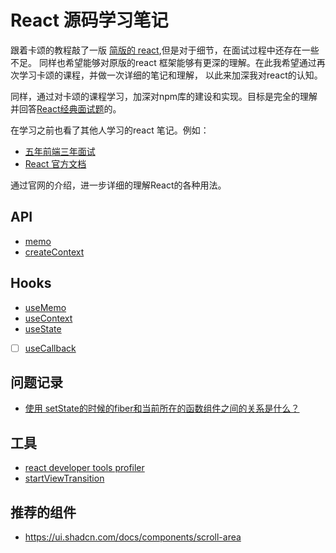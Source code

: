 # React 源码学习笔记
跟着卡颂的教程敲了一版 [简版的 react](https://github.com/linround/myReact),但是对于细节，在面试过程中还存在一些不足。
同样也希望能够对原版的react 框架能够有更深的理解。在此我希望通过再次学习卡颂的课程，并做一次详细的笔记和理解，
以此来加深我对react的认知。

同样，通过对卡颂的课程学习，加深对npm库的建设和实现。目标是完全的理解并回答[React经典面试题](https://fe.azhubaby.com/React/)的。

在学习之前也看了其他人学习的react 笔记。例如：
- [五年前端三年面试](https://fe.azhubaby.com/)
- [React 官方文档](https://react.dev/reference/react)

通过官网的介绍，进一步详细的理解React的各种用法。

## API
- [memo](../../React/proj/Chapter-6/README.MD)
- [createContext](../../React/proj/Chapter-8/README.MD)
## Hooks
- [useMemo](../../React/proj/Chapter-7/README.MD)
- [useContext](../../React/proj/Chapter-9/README.MD)
- [useState](../../React/proj/Chapter-11/README.MD)
- [ ] [useCallback](../../React/proj/Chapter-10/README.MD)

## 问题记录
- [使用 setState的时候的fiber和当前所在的函数组件之间的关系是什么？](../../React/proj/Chapter-8/README.MD#使用-setstate的时候的fiber和当前所在的函数组件之间的关系是什么)

## 工具
- [react developer tools profiler](https://legacy.reactjs.org/blog/2018/09/10/introducing-the-react-profiler.html)
- [startViewTransition](https://mdn.github.io/dom-examples/view-transitions/)

## 推荐的组件
- https://ui.shadcn.com/docs/components/scroll-area
